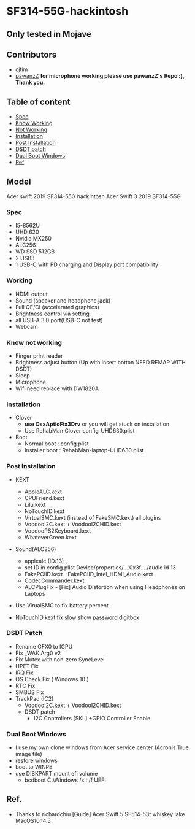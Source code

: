 
# SF314-55G-hackintosh
## Only tested in Mojave

## Contributors
 - cjtim
 - [pawanzZ](https://github.com/pawanzZ/SF314-55G-hackintosh) **for microphone working please use pawanzZ's Repo :), Thank you.**

## Table of content
- [Spec](#spec)
- [Know Working](#working)
- [Not Working](#notwork)
- [Installation](#install)
- [Post Installation](#postinstall)
- [DSDT patch](#dsdt)
- [Dual Boot Windows](#windows)
- [Ref]()
## Model 
Acer swift 2019 SF314-55G hackintosh
Acer Swift 3 2019 SF314-55G

### Spec <a name="spec"></a>
- I5-8562U
- UHD 620
- Nvidia MX250
- ALC256
- WD SSD 512GB
- 2 USB3
- 1 USB-C with PD charging and Display port compatibility

### Working <a name="working"></a>
- HDMI output
- Sound (speaker and headphone jack)
- Full QE/CI (accelerated graphics)
- Brightness control via setting
- all USB-A 3.0 port(USB-C not test)
- Webcam
### Know not working <a name="notwork"></a>
- Finger print reader
- Brightness adjust button (Up with insert botton NEED REMAP WITH DSDT)
- Sleep
- Microphone
- Wifi need replace with DW1820A

### Installation <a name="install"></a>
- Clover
	- **use OsxAptioFix3Drv** or you will get stuck on installation
	- Use RehabMan Clover config_UHD630.plist
- Boot
	- Normal boot : config.plist
	- Installer boot : RehabMan-laptop-UHD630.plist

	
### Post Installation <a name="postinstall"></a>

- KEXT
	- AppleALC.kext
	- CPUFriend.kext
	- Lilu.kext
	- NoTouchID.kext
	- VirtualSMC.kext (instead of FakeSMC.kext) all plugins
	- VoodooI2C.kext + VoodooI2CHID.kext
	- VoodooPS2Keyboard.kext
	- WhateverGreen.kext

- Sound(ALC256)
	- applealc (ID:13) , 
	- set ID in config.plist Device/properties/....0x3f..../audio id 13
	- FakePCIID.kext +FakePCIID_Intel_HDMI_Audio.kext
	- CodecCommander.kext
	- ALCPlugFix - [Fix] Audio Distortion when using Headphones on Laptops

- Use VirualSMC to fix battery percent
- NoTouchID.kext fix slow show password digitbox

### DSDT Patch <a name="dsdt"></a>

- Rename GFX0 to IGPU
- Fix _WAK Arg0 v2
- Fix Mutex with non-zero SyncLevel
- HPET Fix
- IRQ Fix
- OS Check Fix ( Windows 10 )
- RTC Fix
- SMBUS Fix
- TrackPad (IC2)
	- VoodooI2C.kext + VoodooI2CHID.kext
	- DSDT patch
		- I2C Controllers [SKL] +GPIO Controller Enable


### Dual Boot Windows <a name="windows"></a>

- I use my own clone windows from Acer service center (Acronis True image file)
- restore windows
- boot to WINPE 
- use DISKPART mount efi volume
	- bcdboot C:\Windows /s <efi letter>: /f UEFI


## Ref.
- Thanks to richardchiu [Guide] Acer Swift 5 SF514-53t whiskey lake MacOS10.14.5
